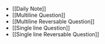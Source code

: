 
- [[Daily Note]]
- [[Multiline Question]]
- [[Multiline Reversable Question]] 
- [[Single line Question]]
- [[Single line Reversable Question]]
